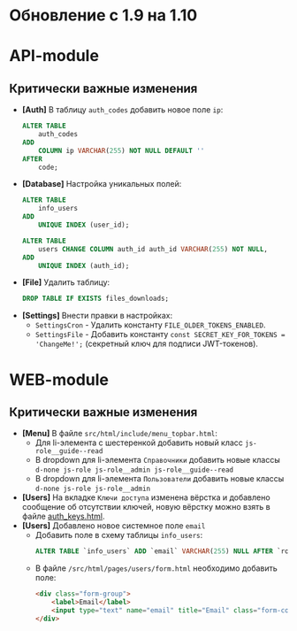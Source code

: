 # Обновление с 1.9 на 1.10

# API-module

## Критически важные изменения
- **[Auth]** В таблицу `auth_codes` добавить новое поле `ip`:
  ```sql
  ALTER TABLE
      auth_codes
  ADD
      COLUMN ip VARCHAR(255) NOT NULL DEFAULT ''
  AFTER
      code;
  ```
- **[Database]** Настройка уникальных полей:
  ```sql
  ALTER TABLE
      info_users
  ADD
      UNIQUE INDEX (user_id);

  ALTER TABLE
      users CHANGE COLUMN auth_id auth_id VARCHAR(255) NOT NULL,
  ADD
      UNIQUE INDEX (auth_id);
    ```
- **[File]** Удалить таблицу:
  ```sql
  DROP TABLE IF EXISTS files_downloads;
  ```
- **[Settings]** Внести правки в настройках:
  - `SettingsCron` - Удалить константу `FILE_OLDER_TOKENS_ENABLED`.
  - `SettingsFile` - Добавить константу `const SECRET_KEY_FOR_TOKENS = 'ChangeMe!';` (секретный ключ для подписи JWT-токенов).

# WEB-module

## Критически важные изменения
- **[Menu]** В файле `src/html/include/menu_topbar.html`:
  - Для li-элемента с шестеренкой добавить новый класс `js-role__guide--read`
  - В dropdown для li-элемента `Справочники` добавить новые классы `d-none js-role js-role__admin js-role__guide--read`
  - В dropdown для li-элемента `Пользователи` добавить новые классы `d-none js-role js-role__admin`
- **[Users]** На вкладке `Ключи доступа` изменена вёрстка и добавлено сообщение об отсутствии ключей, новую вёрстку можно взять в файле [auth_keys.html](https://github.com/Lemurro/client-metronic/blob/v1.10.0/src/html/pages/users/auth_keys.html).
- **[Users]** Добавлено новое системное поле `email`
  - Добавить поле в схему таблицы `info_users`:
    ```sql
    ALTER TABLE `info_users` ADD `email` VARCHAR(255) NULL AFTER `roles`;
    ```
  - В файле `/src/html/pages/users/form.html` необходимо добавить поле:
    ```html
    <div class="form-group">
        <label>Email</label>
        <input type="text" name="email" title="Email" class="form-control js-user-id-1" />
    </div>
    ```
